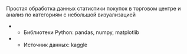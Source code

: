 Простая обработка данных статистики покупок в торговом центре и анализ по категориям с небольшой визуализацией
* *  Библиотеки Python: pandas, numpy, matplotlib
* *  Источник данных: kaggle
